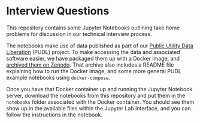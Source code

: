 # Interview Questions
This repository contains some Jupyter Notebooks outlining take home problems for
discussion in our technical interview process.

The notebooks make use of data published as part of our [Public Utility Data
Liberation](https://github.com/catalyst-cooperative/pudl) (PUDL) project. To make
accessing the data and associated software easier, we have packaged them up
with a Docker image, and [archived them on
Zenodo](https://sandbox.zenodo.org/record/764696). That archive also includes a README
file explaining how to run the Docker image, and some more general PUDL example
notebooks using `docker-compose`.

Once you have that Docker container up and running the Jupyter Notebook server, download
the notebooks from this repository and put them in the `notebooks` folder associated
with the Docker container. You should see them show up in the available files within
the Jupyter Lab interface, and you can follow the instructions in the notebook.
